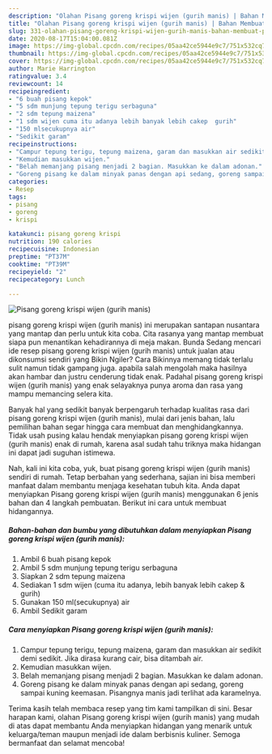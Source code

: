 ```yaml
---
description: "Olahan Pisang goreng krispi wijen (gurih manis) | Bahan Membuat Pisang goreng krispi wijen (gurih manis) Yang Enak dan Simpel"
title: "Olahan Pisang goreng krispi wijen (gurih manis) | Bahan Membuat Pisang goreng krispi wijen (gurih manis) Yang Enak dan Simpel"
slug: 331-olahan-pisang-goreng-krispi-wijen-gurih-manis-bahan-membuat-pisang-goreng-krispi-wijen-gurih-manis-yang-enak-dan-simpel
date: 2020-08-17T15:04:00.081Z
image: https://img-global.cpcdn.com/recipes/05aa42ce5944e9c7/751x532cq70/pisang-goreng-krispi-wijen-gurih-manis-foto-resep-utama.jpg
thumbnail: https://img-global.cpcdn.com/recipes/05aa42ce5944e9c7/751x532cq70/pisang-goreng-krispi-wijen-gurih-manis-foto-resep-utama.jpg
cover: https://img-global.cpcdn.com/recipes/05aa42ce5944e9c7/751x532cq70/pisang-goreng-krispi-wijen-gurih-manis-foto-resep-utama.jpg
author: Marie Harrington
ratingvalue: 3.4
reviewcount: 14
recipeingredient:
- "6 buah pisang kepok"
- "5 sdm munjung tepung terigu serbaguna"
- "2 sdm tepung maizena"
- "1 sdm wijen cuma itu adanya lebih banyak lebih cakep  gurih"
- "150 mlsecukupnya air"
- "Sedikit garam"
recipeinstructions:
- "Campur tepung terigu, tepung maizena, garam dan masukkan air sedikit demi sedikit. Jika dirasa kurang cair, bisa ditambah air."
- "Kemudian masukkan wijen."
- "Belah memanjang pisang menjadi 2 bagian. Masukkan ke dalam adonan."
- "Goreng pisang ke dalam minyak panas dengan api sedang, goreng sampai kuning keemasan. Pisangnya manis jadi terlihat ada karamelnya."
categories:
- Resep
tags:
- pisang
- goreng
- krispi

katakunci: pisang goreng krispi 
nutrition: 190 calories
recipecuisine: Indonesian
preptime: "PT37M"
cooktime: "PT39M"
recipeyield: "2"
recipecategory: Lunch

---
```



![Pisang goreng krispi wijen (gurih manis)](https://img-global.cpcdn.com/recipes/05aa42ce5944e9c7/751x532cq70/pisang-goreng-krispi-wijen-gurih-manis-foto-resep-utama.jpg)


pisang goreng krispi wijen (gurih manis) ini merupakan santapan nusantara yang mantap dan perlu untuk kita coba. Cita rasanya yang mantap membuat siapa pun menantikan kehadirannya di meja makan.
Bunda Sedang mencari ide resep pisang goreng krispi wijen (gurih manis) untuk jualan atau dikonsumsi sendiri yang Bikin Ngiler? Cara Bikinnya memang tidak terlalu sulit namun tidak gampang juga. apabila salah mengolah maka hasilnya akan hambar dan justru cenderung tidak enak. Padahal pisang goreng krispi wijen (gurih manis) yang enak selayaknya punya aroma dan rasa yang mampu memancing selera kita.



Banyak hal yang sedikit banyak berpengaruh terhadap kualitas rasa dari pisang goreng krispi wijen (gurih manis), mulai dari jenis bahan, lalu pemilihan bahan segar hingga cara membuat dan menghidangkannya. Tidak usah pusing kalau hendak menyiapkan pisang goreng krispi wijen (gurih manis) enak di rumah, karena asal sudah tahu triknya maka hidangan ini dapat jadi suguhan istimewa.


Nah, kali ini kita coba, yuk, buat pisang goreng krispi wijen (gurih manis) sendiri di rumah. Tetap berbahan yang sederhana, sajian ini bisa memberi manfaat dalam membantu menjaga kesehatan tubuh kita. Anda dapat menyiapkan Pisang goreng krispi wijen (gurih manis) menggunakan 6 jenis bahan dan 4 langkah pembuatan. Berikut ini cara untuk membuat hidangannya.

<!--inarticleads1-->

##### Bahan-bahan dan bumbu yang dibutuhkan dalam menyiapkan Pisang goreng krispi wijen (gurih manis):

1. Ambil 6 buah pisang kepok
1. Ambil 5 sdm munjung tepung terigu serbaguna
1. Siapkan 2 sdm tepung maizena
1. Sediakan 1 sdm wijen (cuma itu adanya, lebih banyak lebih cakep &amp; gurih)
1. Gunakan 150 ml(secukupnya) air
1. Ambil Sedikit garam




<!--inarticleads2-->

##### Cara menyiapkan Pisang goreng krispi wijen (gurih manis):

1. Campur tepung terigu, tepung maizena, garam dan masukkan air sedikit demi sedikit. Jika dirasa kurang cair, bisa ditambah air.
1. Kemudian masukkan wijen.
1. Belah memanjang pisang menjadi 2 bagian. Masukkan ke dalam adonan.
1. Goreng pisang ke dalam minyak panas dengan api sedang, goreng sampai kuning keemasan. Pisangnya manis jadi terlihat ada karamelnya.




Terima kasih telah membaca resep yang tim kami tampilkan di sini. Besar harapan kami, olahan Pisang goreng krispi wijen (gurih manis) yang mudah di atas dapat membantu Anda menyiapkan hidangan yang menarik untuk keluarga/teman maupun menjadi ide dalam berbisnis kuliner. Semoga bermanfaat dan selamat mencoba!
